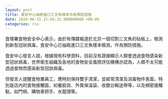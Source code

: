 ```yaml
---
layout: post
title: 食安中心抽檢進口三文魚樣本作為預防措施
date: 2020-06-15 22:56:32.000000000 +08:00
categories: rss
---
```


食環署食物安全中心表示，由於有傳媒報道於北京一個切割三文魚的砧板上，檢測到新型冠狀病毒，食安中心已抽取進口三文魚樣本檢測，作為預防措施。

食安中心發言人說，根據現有科學資料，目前沒有證據顯示人類會透過食物感染新型冠狀病毒，世界衞生組織及各地的食物安全風險評估機構亦認為，人類不太可能透過食物而感染新型冠狀病毒。

但發言人提醒食物業員工，應時刻保持雙手清潔，並經常清潔及消毒物件表面，特別是店內的食物接觸面，如餐廚具、外賣保溫袋、收銀台輸送帶等，以及頻密接觸點，如門柄、購物車把手、水龍頭等。
